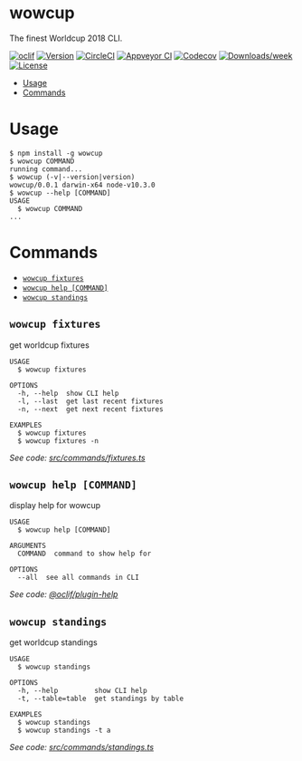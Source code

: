 wowcup
======

The finest Worldcup 2018 CLI.

[![oclif](https://img.shields.io/badge/cli-oclif-brightgreen.svg)](https://oclif.io)
[![Version](https://img.shields.io/npm/v/wowcup.svg)](https://npmjs.org/package/wowcup)
[![CircleCI](https://circleci.com/gh/codeaholicguy/wowcup/tree/master.svg?style=shield)](https://circleci.com/gh/codeaholicguy/wowcup/tree/master)
[![Appveyor CI](https://ci.appveyor.com/api/projects/status/github/codeaholicguy/wowcup?branch=master&svg=true)](https://ci.appveyor.com/project/codeaholicguy/wowcup/branch/master)
[![Codecov](https://codecov.io/gh/codeaholicguy/wowcup/branch/master/graph/badge.svg)](https://codecov.io/gh/codeaholicguy/wowcup)
[![Downloads/week](https://img.shields.io/npm/dw/wowcup.svg)](https://npmjs.org/package/wowcup)
[![License](https://img.shields.io/npm/l/wowcup.svg)](https://github.com/codeaholicguy/wowcup/blob/master/package.json)

<!-- toc -->
* [Usage](#usage)
* [Commands](#commands)
<!-- tocstop -->
# Usage
<!-- usage -->
```sh-session
$ npm install -g wowcup
$ wowcup COMMAND
running command...
$ wowcup (-v|--version|version)
wowcup/0.0.1 darwin-x64 node-v10.3.0
$ wowcup --help [COMMAND]
USAGE
  $ wowcup COMMAND
...
```
<!-- usagestop -->
# Commands
<!-- commands -->
* [`wowcup fixtures`](#wowcup-fixtures)
* [`wowcup help [COMMAND]`](#wowcup-help-command)
* [`wowcup standings`](#wowcup-standings)

## `wowcup fixtures`

get worldcup fixtures

```
USAGE
  $ wowcup fixtures

OPTIONS
  -h, --help  show CLI help
  -l, --last  get last recent fixtures
  -n, --next  get next recent fixtures

EXAMPLES
  $ wowcup fixtures
  $ wowcup fixtures -n
```

_See code: [src/commands/fixtures.ts](https://github.com/codeaholicguy/wowcup/blob/v0.0.1/src/commands/fixtures.ts)_

## `wowcup help [COMMAND]`

display help for wowcup

```
USAGE
  $ wowcup help [COMMAND]

ARGUMENTS
  COMMAND  command to show help for

OPTIONS
  --all  see all commands in CLI
```

_See code: [@oclif/plugin-help](https://github.com/oclif/plugin-help/blob/v2.0.5/src/commands/help.ts)_

## `wowcup standings`

get worldcup standings

```
USAGE
  $ wowcup standings

OPTIONS
  -h, --help         show CLI help
  -t, --table=table  get standings by table

EXAMPLES
  $ wowcup standings
  $ wowcup standings -t a
```

_See code: [src/commands/standings.ts](https://github.com/codeaholicguy/wowcup/blob/v0.0.1/src/commands/standings.ts)_
<!-- commandsstop -->

